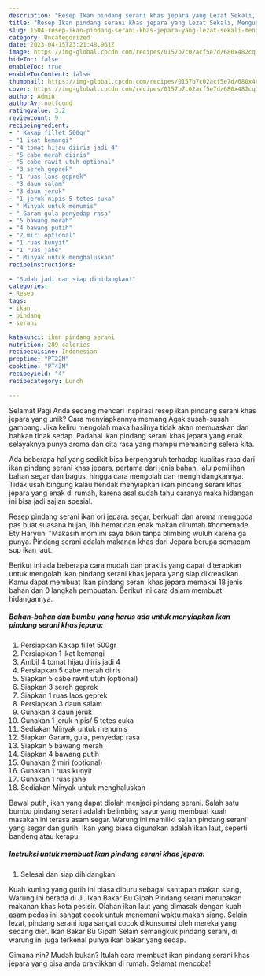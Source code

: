 ```yaml
---
description: "Resep Ikan pindang serani khas jepara yang Lezat Sekali, Mengugah Selera"
title: "Resep Ikan pindang serani khas jepara yang Lezat Sekali, Mengugah Selera"
slug: 1504-resep-ikan-pindang-serani-khas-jepara-yang-lezat-sekali-mengugah-selera
category: Uncategorized
date: 2023-04-15T23:21:48.961Z
image: https://img-global.cpcdn.com/recipes/0157b7c02acf5e7d/680x482cq70/ikan-pindang-serani-khas-jepara-foto-resep-utama.jpg
hideToc: false
enableToc: true
enableTocContent: false
thumbnail: https://img-global.cpcdn.com/recipes/0157b7c02acf5e7d/680x482cq70/ikan-pindang-serani-khas-jepara-foto-resep-utama.jpg
cover: https://img-global.cpcdn.com/recipes/0157b7c02acf5e7d/680x482cq70/ikan-pindang-serani-khas-jepara-foto-resep-utama.jpg
author: Admin
authorAv: notfound
ratingvalue: 3.2
reviewcount: 9
recipeingredient:
- " Kakap fillet 500gr"
- "1 ikat kemangi"
- "4 tomat hijau diiris jadi 4"
- "5 cabe merah diiris"
- "5 cabe rawit utuh optional"
- "3 sereh geprek"
- "1 ruas laos geprek"
- "3 daun salam"
- "3 daun jeruk"
- "1 jeruk nipis 5 tetes cuka"
- " Minyak untuk menumis"
- " Garam gula penyedap rasa"
- "5 bawang merah"
- "4 bawang putih"
- "2 miri optional"
- "1 ruas kunyit"
- "1 ruas jahe"
- " Minyak untuk menghaluskan"
recipeinstructions:

- "Sudah jadi dan siap dihidangkan!"
categories:
- Resep
tags:
- ikan
- pindang
- serani

katakunci: ikan pindang serani 
nutrition: 289 calories
recipecuisine: Indonesian
preptime: "PT22M"
cooktime: "PT43M"
recipeyield: "4"
recipecategory: Lunch

---
```



Selamat Pagi Anda sedang mencari inspirasi resep ikan pindang serani khas jepara yang unik? Cara menyiapkannya memang Agak susah-susah gampang. Jika keliru mengolah maka hasilnya tidak akan memuaskan dan bahkan tidak sedap. Padahal ikan pindang serani khas jepara yang enak selayaknya punya aroma dan cita rasa yang mampu memancing selera kita.


Ada beberapa hal yang sedikit bisa berpengaruh terhadap kualitas rasa dari ikan pindang serani khas jepara, pertama dari jenis bahan, lalu pemilihan bahan segar dan bagus, hingga cara mengolah dan menghidangkannya. Tidak usah bingung kalau hendak menyiapkan ikan pindang serani khas jepara yang enak di rumah, karena asal sudah tahu caranya maka hidangan ini bisa jadi sajian spesial.

Resep pindang serani ikan ori jepara. segar, berkuah dan aroma menggoda pas buat suasana hujan, lbh hemat dan enak makan dirumah.#homemade. Ety Haryuni &#34;Makasih mom.ini saya bikin tanpa blimbing wuluh karena ga punya. Pindang serani adalah makanan khas dari Jepara berupa semacam sup ikan laut.


Berikut ini ada beberapa cara mudah dan praktis yang dapat diterapkan untuk mengolah ikan pindang serani khas jepara yang siap dikreasikan. Kamu dapat membuat Ikan pindang serani khas jepara memakai 18 jenis bahan dan 0 langkah pembuatan. Berikut ini cara dalam membuat hidangannya.

<!--inarticleads1-->

##### Bahan-bahan dan bumbu yang harus ada untuk menyiapkan Ikan pindang serani khas jepara:

1. Persiapkan  Kakap fillet 500gr
1. Persiapkan 1 ikat kemangi
1. Ambil 4 tomat hijau diiris jadi 4
1. Persiapkan 5 cabe merah diiris
1. Siapkan 5 cabe rawit utuh (optional)
1. Siapkan 3 sereh geprek
1. Siapkan 1 ruas laos geprek
1. Persiapkan 3 daun salam
1. Gunakan 3 daun jeruk
1. Gunakan 1 jeruk nipis/ 5 tetes cuka
1. Sediakan  Minyak untuk menumis
1. Siapkan  Garam, gula, penyedap rasa
1. Siapkan 5 bawang merah
1. Siapkan 4 bawang putih
1. Gunakan 2 miri (optional)
1. Gunakan 1 ruas kunyit
1. Gunakan 1 ruas jahe
1. Sediakan  Minyak untuk menghaluskan


Bawal putih, ikan yang dapat diolah menjadi pindang serani. Salah satu bumbu pindang serani adalah belimbing sayur yang membuat kuah masakan ini terasa asam segar. Warung ini memiliki sajian pindang serani yang segar dan gurih. Ikan yang biasa digunakan adalah ikan laut, seperti bandeng atau kerapu. 

<!--inarticleads2-->

##### Instruksi untuk membuat Ikan pindang serani khas jepara:


1. Selesai dan siap dihidangkan!

Kuah kuning yang gurih ini biasa diburu sebagai santapan makan siang, Warung ini berada di Jl. Ikan Bakar Bu Gipah Pindang serani merupakan makanan khas kota pesisir. Olahan ikan laut yang dimasak dengan kuah asam pedas ini sangat cocok untuk menemani waktu makan siang. Selain lezat, pindang serani juga sangat cocok dikonsumsi oleh mereka yang sedang diet. Ikan Bakar Bu Gipah Selain semangkuk pindang serani, di warung ini juga terkenal punya ikan bakar yang sedap. 

Gimana nih? Mudah bukan? Itulah cara membuat ikan pindang serani khas jepara yang bisa anda praktikkan di rumah. Selamat mencoba!
